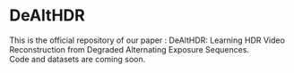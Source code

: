 # DeAltHDR
This is the official repository of our paper : DeAltHDR: Learning HDR Video Reconstruction from Degraded Alternating Exposure Sequences. \
Code and datasets are coming soon.
